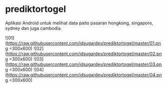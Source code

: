 # prediktortogel
Aplikasi Android untuk melihat data paito pasaran hongkong, singapore, sydney dan juga cambodia.


![01](https://raw.githubusercontent.com/idsugardev/prediktortogel/master/01.png =300x600)
![02](https://raw.githubusercontent.com/idsugardev/prediktortogel/master/02.png =300x600)
![03](https://raw.githubusercontent.com/idsugardev/prediktortogel/master/03.png =300x600)
![04](https://raw.githubusercontent.com/idsugardev/prediktortogel/master/04.png =300x600)
